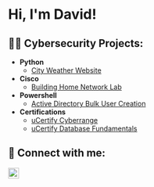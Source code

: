 <h1>Hi, I'm David! </h1>

<h2>👨‍💻 Cybersecurity Projects:</h2>

- <b>Python</b>
  - [City Weather Website](https://github.com/davidwest1/BuildingNetworkLab)
- <b>Cisco</b>
  - [Building Home Network Lab](https://github.com/davidwest1/BuildingNetworkLab)
- <b>Powershell</b>
  - [Active Directory Bulk User Creation](https://github.com/davidwest1/ActiveDirectoryLab/tree/main)
- <b>Certifications</b>
  - [uCertify Cyberrange](https://imgur.com/sHzuFdg)
  - [uCertify Database Fundamentals](https://imgur.com/a/aF196FR) 


<h2> 🤳 Connect with me:</h2>

[<img align="left" alt="DavidWest | LinkedIn" width="22px" src="https://cdn.jsdelivr.net/npm/simple-icons@v3/icons/linkedin.svg" />][linkedin]


[linkedin]: https://linkedin.com/in/davidwest24

